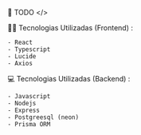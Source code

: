 📜 TODO </>

👨‍💻 Tecnologias Utilizadas (Frontend) :

```
- React
- Typescript
- Lucide
- Axios
```

💻 Tecnologias Utilizadas (Backend) :

```
- Javascript
- Nodejs
- Express
- Postgreesql (neon)
- Prisma ORM
```

